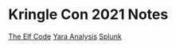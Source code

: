 # Kringle Con 2021 Notes

[The Elf Code](TheElfCode/TheElfCode.md)
[Yara Analysis](YaraAnalysis/YaraAnalysisNotes.md)
[Splunk](Splunk/SplunkNotes.md)
